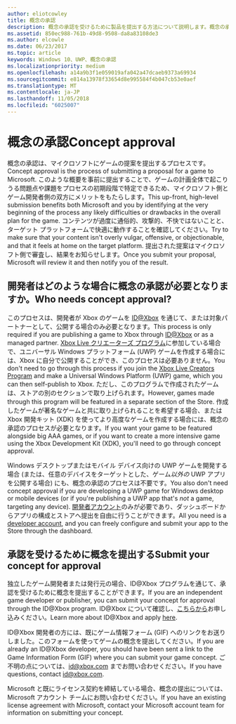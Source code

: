 ```yaml
---
author: eliotcowley
title: 概念の承認
description: 概念の承認を受けるために製品を提出する方法について説明します。概念の承認は、製品が Xbox で実行されるか、Xbox Live を使用する場合に必要になります。
ms.assetid: 850ec988-761b-49d8-9508-da8a83108de3
ms.author: elcowle
ms.date: 06/23/2017
ms.topic: article
keywords: Windows 10、UWP、概念の承認
ms.localizationpriority: medium
ms.openlocfilehash: a14a9b3f1e059019afa042a47dcaeb9373a69934
ms.sourcegitcommit: e814a13978f33654d8e995584f4b047cb53e0aef
ms.translationtype: MT
ms.contentlocale: ja-JP
ms.lasthandoff: 11/05/2018
ms.locfileid: "6025007"
---
```

# <a name="concept-approval"></a><span data-ttu-id="0c886-104">概念の承認</span><span class="sxs-lookup"><span data-stu-id="0c886-104">Concept approval</span></span>

<span data-ttu-id="0c886-105">概念の承認は、マイクロソフトにゲームの提案を提出するプロセスです。</span><span class="sxs-lookup"><span data-stu-id="0c886-105">Concept approval is the process of submitting a proposal for a game to Microsoft.</span></span> <span data-ttu-id="0c886-106">このような概要を事前に提出することで、ゲームの計画全体で起こりうる問題点や課題をプロセスの初期段階で特定できるため、マイクロソフト側とゲーム開発者側の双方にメリットをもたらします。</span><span class="sxs-lookup"><span data-stu-id="0c886-106">This up-front, high-level submission benefits both Microsoft and you by identifying at the very beginning of the process any likely difficulties or drawbacks in the overall plan for the game.</span></span> <span data-ttu-id="0c886-107">コンテンツが過度に通俗的、攻撃的、不快ではないことと、ターゲット プラットフォームで快適に動作することを確認してください。</span><span class="sxs-lookup"><span data-stu-id="0c886-107">Try to make sure that your content isn't overly vulgar, offensive, or objectionable, and that it feels at home on the target platform.</span></span> <span data-ttu-id="0c886-108">提出された提案はマイクロソフト側で審査し、結果をお知らせします。</span><span class="sxs-lookup"><span data-stu-id="0c886-108">Once you submit your proposal, Microsoft will review it and then notify you of the result.</span></span>

## <a name="who-needs-concept-approval"></a><span data-ttu-id="0c886-109">開発者はどのような場合に概念の承認が必要となりますか。</span><span class="sxs-lookup"><span data-stu-id="0c886-109">Who needs concept approval?</span></span>

<span data-ttu-id="0c886-110">このプロセスは、開発者が Xbox のゲームを [ID@Xbox](http://www.xbox.com/Developers/id) を通じて、または対象パートナーとして、公開する場合のみ必要となります。</span><span class="sxs-lookup"><span data-stu-id="0c886-110">This process is only required if you are publishing a game to Xbox through [ID@Xbox](http://www.xbox.com/Developers/id) or as a managed partner.</span></span> <span data-ttu-id="0c886-111">[Xbox Live クリエーターズ プログラム](https://developer.microsoft.com/games/xbox/xboxlive/creator)に参加している場合で、ユニバーサル Windows プラットフォーム (UWP) ゲームを作成する場合には、Xbox に自分で公開することができ、このプロセスは必要ありません。</span><span class="sxs-lookup"><span data-stu-id="0c886-111">You don't need to go through this process if you join the [Xbox Live Creators Program](https://developer.microsoft.com/games/xbox/xboxlive/creator) and make a Universal Windows Platform (UWP) game, which you can then self-publish to Xbox.</span></span> <span data-ttu-id="0c886-112">ただし、このプログラムで作成されたゲームは、ストアの別のセクションで取り上げられます。</span><span class="sxs-lookup"><span data-stu-id="0c886-112">However, games made through this program will be featured in a separate section of the Store.</span></span> <span data-ttu-id="0c886-113">作成したゲームが著名なゲームと共に取り上げられることを希望する場合、または Xbox 開発キット (XDK) を使ってより高度なゲームを作成する場合には、概念の承認のプロセスが必要となります。</span><span class="sxs-lookup"><span data-stu-id="0c886-113">If you want your game to be featured alongside big AAA games, or if you want to create a more intensive game using the Xbox Development Kit (XDK), you'll need to go through concept approval.</span></span>

<span data-ttu-id="0c886-114">Windows デスクトップまたはモバイル デバイス向けの UWP ゲームを開発する場合 (または、任意のデバイスをターゲットとした、ゲーム*以外の* UWP アプリを公開する場合) にも、概念の承認のプロセスは不要です。</span><span class="sxs-lookup"><span data-stu-id="0c886-114">You also don't need concept approval if you are developing a UWP game for Windows desktop or mobile devices (or if you're publishing a UWP app that's *not* a game, targeting any device).</span></span> <span data-ttu-id="0c886-115">[開発者アカウント](https://go.microsoft.com/fwlink/?LinkId=817223)のみが必要であり、ダッシュボードからアプリの構成とストアへ提出を自由に行うことができます。</span><span class="sxs-lookup"><span data-stu-id="0c886-115">All you need is a [developer account](https://go.microsoft.com/fwlink/?LinkId=817223), and you can freely configure and submit your app to the Store through the dashboard.</span></span>

## <a name="submit-your-concept-for-approval"></a><span data-ttu-id="0c886-116">承認を受けるために概念を提出する</span><span class="sxs-lookup"><span data-stu-id="0c886-116">Submit your concept for approval</span></span>

<span data-ttu-id="0c886-117">独立したゲーム開発者または発行元の場合、ID@Xbox プログラムを通じて、承認を受けるために概念を提出することができます。</span><span class="sxs-lookup"><span data-stu-id="0c886-117">If you are an independent game developer or publisher, you can submit your concept for approval through the ID@Xbox program.</span></span> <span data-ttu-id="0c886-118">ID@Xbox について確認し、[こちらから](http://www.xbox.com/Developers/id)お申し込みください。</span><span class="sxs-lookup"><span data-stu-id="0c886-118">Learn more about ID@Xbox and apply [here](http://www.xbox.com/Developers/id).</span></span>

<span data-ttu-id="0c886-119">ID@Xbox 開発者の方には、既にゲーム情報フォーム (GIF) へのリンクをお送りしました。このフォームを使ってゲームの概念を提出してください。</span><span class="sxs-lookup"><span data-stu-id="0c886-119">If you are already an ID@Xbox developer, you should have been sent a link to the Game Information Form (GIF) where you can submit your game concept.</span></span> <span data-ttu-id="0c886-120">ご不明の点については、[id@xbox.com](mailto:id@xbox.com) までお問い合わせください。</span><span class="sxs-lookup"><span data-stu-id="0c886-120">If you have questions, contact [id@xbox.com](mailto:id@xbox.com).</span></span>

<span data-ttu-id="0c886-121">Microsoft と既にライセンス契約を締結している場合、概念の提出については、Microsoft アカウント チームにお問い合わせください。</span><span class="sxs-lookup"><span data-stu-id="0c886-121">If you have an existing license agreement with Microsoft, contact your Microsoft account team for information on submitting your concept.</span></span>
